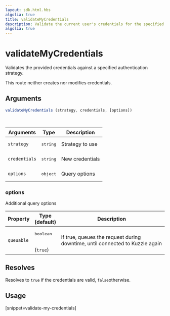 ```yaml
---
layout: sdk.html.hbs
algolia: true
title: validateMyCredentials
description: Validate the current user's credentials for the specified strategy.
algolia: true
---
```


# validateMyCredentials

Validates the provided credentials against a specified authentication strategy.

This route neither creates nor modifies credentials.

## Arguments

```javascript
validateMyCredentials (strategy, credentials, [options])
```

<br/>

| Arguments    | Type    | Description
|--------------|---------|-------------
| `strategy` | <pre>string</pre> | Strategy to use
| `credentials` | <pre>string</pre> | New credentials
| `options`  | <pre>object</pre> | Query options


### options

Additional query options

| Property     | Type<br/>(default)    | Description   |
| -------------- | --------- | ------------- |
| `queuable` | <pre>boolean</pre><br/>(`true`) | If true, queues the request during downtime, until connected to Kuzzle again |


## Resolves

Resolves to `true` if the credentials are valid, `false`otherwise.

## Usage

[snippet=validate-my-credentials]
